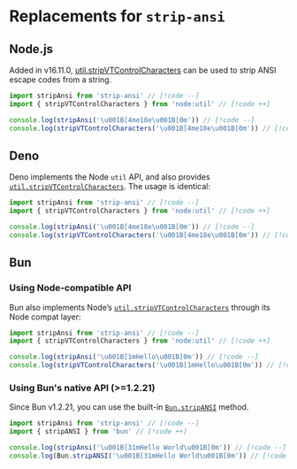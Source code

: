 # Replacements for `strip-ansi`

## Node.js

Added in v16.11.0, [util.stripVTControlCharacters](https://nodejs.org/api/util.html#utilstripvtcontrolcharactersstr) can be used to strip ANSI escape codes from a string.

```js
import stripAnsi from 'strip-ansi' // [!code --]
import { stripVTControlCharacters } from 'node:util' // [!code ++]

console.log(stripAnsi('\u001B[4me18e\u001B[0m')) // [!code --]
console.log(stripVTControlCharacters('\u001B[4me18e\u001B[0m')) // [!code ++]
```

## Deno

Deno implements the Node `util` API, and also provides [`util.stripVTControlCharacters`](https://docs.deno.com/api/node/util/~/stripVTControlCharacters). The usage is identical:

```js
import stripAnsi from 'strip-ansi' // [!code --]
import { stripVTControlCharacters } from 'node:util' // [!code ++]

console.log(stripAnsi('\u001B[4me18e\u001B[0m')) // [!code --]
console.log(stripVTControlCharacters('\u001B[4me18e\u001B[0m')) // [!code ++]
```

## Bun

### Using Node‑compatible API

Bun also implements Node’s [`util.stripVTControlCharacters`](https://bun.sh/reference/node/util/stripVTControlCharacters) through its Node compat layer:

```js
import stripAnsi from 'strip-ansi' // [!code --]
import { stripVTControlCharacters } from 'node:util' // [!code ++]

console.log(stripAnsi('\u001B[1mHello\u001B[0m')) // [!code --]
console.log(stripVTControlCharacters('\u001B[1mHello\u001B[0m')) // [!code ++]
```

### Using Bun's native API (>=1.2.21)

Since Bun v1.2.21, you can use the built-in [`Bun.stripANSI`](https://bun.com/blog/release-notes/bun-v1.2.21#bun-stripansi-simd-accelerated-ansi-escape-removal) method.

```js
import stripAnsi from 'strip-ansi' // [!code --]
import { stripANSI } from 'bun' // [!code ++]

console.log(stripAnsi('\u001B[31mHello World\u001B[0m')) // [!code --]
console.log(Bun.stripANSI('\u001B[31mHello World\u001B[0m')) // [!code ++]
```
